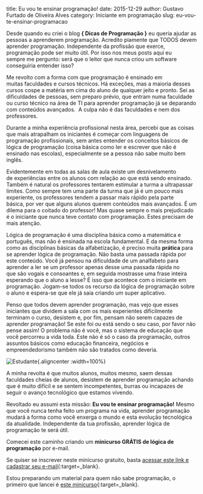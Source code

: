 title: Eu vou te ensinar programação!
date: 2015-12-29
author: Gustavo Furtado de Oliveira Alves
category: Iniciante em programação
slug: eu-vou-te-ensinar-programacao

Desde quando eu criei o blog **{ Dicas de Programação }** eu queria
ajudar as pessoas a aprenderem programação. Acredito piamente que TODOS
devem aprender programação. Independente da profissão que exerce,
programação pode ser muito útil. Por isso nos meus posts aqui eu
sempre me pergunto: será que o leitor que nunca criou um software
conseguiria entender isso?

Me revolto com a forma com que programação é ensinado em
muitas faculdades e cursos técnicos. Há exceções, mas a maioria desses
cursos cospe a matéria em cima do aluno de qualquer jeito e pronto.
Sei as dificuldades de pessoas, sem preparo prévio, que entram numa
faculdade ou curso técnico na área de TI para aprender programação já se
deparando com conteúdos avançados.  A culpa não é das faculdades e nem
dos professores.

Durante a minha experiência profissional nesta área, percebi que as
coisas que mais atrapalham os iniciantes é começar com linguagens de
programação profissionais, sem antes entender os conceitos básicos de
lógica de programação (coisa básica como ler e escrever que não é
ensinado nas escolas), especialmente se a pessoa não sabe muito bem
inglês.

Evidentemente em todas as salas de aula existe um desnivelamento
de experiências entre os alunos com relação ao que está sendo ensinado.
Também é natural os professores tentarem estimular a turma a ultrapassar
limites. Como sempre tem uma parte da turma que já é um pouco mais
experiente, os professores tendem a passar mais rápido pela parte
básica, por ver que alguns alunos querem conteúdos mais avançados. É um
dilema para o coitado do professor! Mas quase sempre o mais prejudicado
é o iniciante que nunca teve contato com programação. Estes precisam de
mais atenção.

Lógica de programação é uma disciplina básica como a matemática e
português, mas não é ensinada na escola fundamental. E da mesma forma
como as disciplinas básicas da alfabetização, é preciso
muita **prática** para se aprender lógica de programação. Não basta uma
passada rápida por este conteúdo. Você já pensou na dificuldade de um
analfabeto para aprender a ler se um professor apenas desse uma passada
rápida no que são vogais e consoantes e, em seguida mostrasse uma frase
inteira esperando que o aluno a lesse? É isso que acontece com o
iniciante em programação. Jogam-se todos os recurso da lógica de
programação sobre o aluno e espera-se que ele já saia criando um super
aplicativo.

Penso que todos devem aprender programação, mas vejo que esses
iniciantes que dividem a sala com os mais experientes dificilmente
terminam o curso, desistem e, por fim, pensam não serem capazes de
aprender programação! Se este foi ou está sendo o seu caso, por favor
não pense assim! O problema não é você, mas o sistema de educação que
você percorreu a vida toda. Este não é só o caso da programação, outros
assuntos básicos como educação financeira, negócios e empreendedorismo
também não são tratados como deveria.

![Estudante](/images/eu-vou-te-ensinar-programacao/student.jpg){.aligncenter :width=100%}

A minha revolta é que muitos alunos, muitos mesmo, saem dessas
faculdades cheias de alunos, desistem de aprender programação
achando que é muito difícil e se sentem incompetentes, burras ou
incapazes de seguir o avanço tecnológico que estamos vivendo.

Revoltado eu assumi esta missão: **Eu vou te ensinar programação!**
Mesmo que você nunca tenha feito um programa na vida, aprender
programação mudará a forma como você enxerga o mundo e esta evolução
tecnológica da atualidade. Independente da tua profissão, aprender
lógica de programação te será útil.

Comecei este caminho criando um **minicurso GRÁTIS de lógica de
programação** por e-mail.

Se quiser se inscrever neste minicurso gratuito, basta [acessar este
link e cadastrar seu e-mail](http://mclp.dicasdeprogramacao.com.br/){:target=\_blank}.

Estou preparando um material para quem não sabe programação, o primeiro
que lancei é [este minicurso](http://mclp.dicasdeprogramacao.com.br/){:target=\_blank}.

